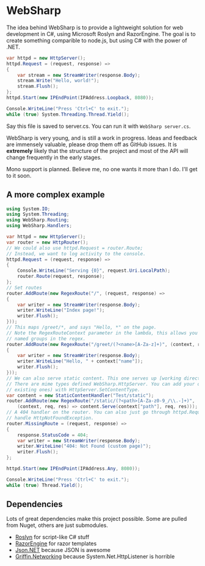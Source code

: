 # WebSharp

The idea behind WebSharp is to provide a lightweight solution for web development in C#,
using Microsoft Roslyn and RazorEngine. The goal is to create something comparible to
node.js, but using C# with the power of .NET.

```csharp
var httpd = new HttpServer();
httpd.Request = (request, response) =>
{
    var stream = new StreamWriter(response.Body);
    stream.Write("Hello, world!");
    stream.Flush();
};
httpd.Start(new IPEndPoint(IPAddress.Loopback, 8080));

Console.WriteLine("Press 'Ctrl+C' to exit.");
while (true) System.Threading.Thread.Yield();
```

Say this file is saved to server.cs. You can run it with `WebSharp server.cs`.

WebSharp is very young, and is still a work in progress. Ideas and feedback are immensely
valuable, please drop them off as GitHub issues. It is **extremely** likely that the structure
of the project and most of the API will change frequently in the early stages.

Mono support is planned. Believe me, no one wants it more than I do. I'll get to it soon.

## A more complex example

```csharp
using System.IO;
using System.Threading;
using WebSharp.Routing;
using WebSharp.Handlers;

var httpd = new HttpServer();
var router = new HttpRouter();
// We could also use httpd.Request = router.Route;
// Instead, we want to log activity to the console.
httpd.Request = (request, response) =>
{
	Console.WriteLine("Serving {0}", request.Uri.LocalPath);
	router.Route(request, response);
};
// Set routes
router.AddRoute(new RegexRoute("/", (request, response) =>
{
	var writer = new StreamWriter(response.Body);
	writer.WriteLine("Index page!");
	writer.Flush();
}));
// This maps /greet/*, and says "Hello, *" on the page.
// Note the RegexRouteContext parameter in the lambda, this allows you to access
// named groups in the regex.
router.AddRoute(new RegexRoute("/greet/(?<name>[A-Za-z]+)", (context, request, response) =>
{
	var writer = new StreamWriter(response.Body);
	writer.WriteLine("Hello, " + context["name"]);
	writer.Flush();
}));
// We can also serve static content. This one serves up [working directory]/Test/static
// There are mime types defined WebSharp.HttpServer. You can add your own (or override
// existing ones) with HttpServer.SetContentType.
var content = new StaticContentHandler("Test/static");
router.AddRoute(new RegexRoute("/static/(?<path>[A-Za-z0-9_/\\.-]+)",
    (context, req, res) => content.Serve(context["path"], req, res)));
// A 404 handler on the router. You can also just go through httpd.RequestException and
// handle HttpNotFoundException.
router.MissingRoute = (request, response) =>
{
	response.StatusCode = 404;
	var writer = new StreamWriter(response.Body);
	writer.WriteLine("404: Not Found (custom page)");
	writer.Flush();
};

httpd.Start(new IPEndPoint(IPAddress.Any, 8080));

Console.WriteLine("Press 'Ctrl+C' to exit.");
while (true) Thread.Yield();
```

## Dependencies

Lots of great dependencies make this project possible. Some are pulled from Nuget, others
are just submodules.

* [Roslyn](http://msdn.microsoft.com/en-us/vstudio/roslyn.aspx) for script-like C# stuff
* [RazorEngine](https://github.com/Antaris/RazorEngine) for razor templates
* [Json.NET](http://json.codeplex.com/) because JSON is awesome
* [Griffin.Networking](https://github.com/jgauffin/griffin.networking) because System.Net.HttpListener is horrible